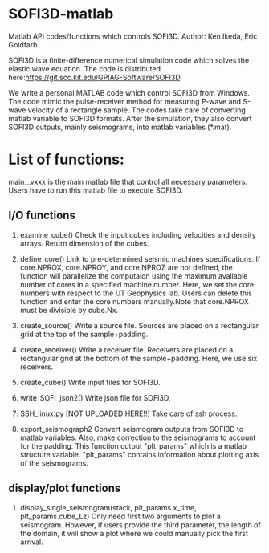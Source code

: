# SOFI3D-matlab
Matlab API codes/functions which controls SOFI3D. 
Author: Ken Ikeda, Eric Goldfarb

SOFI3D is a finite-difference numerical simulation code which solves the elastic wave equation. The code is distributed here:https://git.scc.kit.edu/GPIAG-Software/SOFI3D. 

We write a personal MATLAB code which control SOFI3D from Windows. The code mimic the pulse-receiver method for measuring P-wave and S-wave velocity of a rectangle sample. The codes take care of converting matlab variable to SOFI3D formats. After the simulation, they also convert SOFI3D outputs, mainly seismograms, into matlab variables (*.mat).   

# List of functions:

main__vxxx is the main matlab file that control all necessary parameters. Users have to run this matlab file to execute SOFI3D.

## I/O functions
1. examine_cube()
Check the input cubes including velocities and density arrays. Return dimension of the cubes. 

2. define_core()
Link to pre-determined seismic machines specifications. If core.NPROX, core.NPROY, and core.NPROZ are not defined, the function will parallelize the computaion using the maximum available number of cores in a specified machine number. Here, we set the core numbers with respect to the UT Geophysics lab. Users can delete this function and enter the core numbers manually.Note that core.NPROX must be divisible by cube.Nx. 

3. create_source()
Write a source file. Sources are placed on a rectangular grid at the top of the sample+padding. 

4. create_receiver()
Write a receiver file. Receivers are placed on a rectangular grid at the bottom of the sample+padding. Here, we use six receivers. 

5. create_cube()
Write input files for SOFI3D. 

6. write_SOFI_json2()
Write json file for SOFI3D. 

7. SSH_linux.py [NOT UPLOADED HERE!!]
Take care of ssh process. 

8. export_seismograph2
Convert seismogram outputs from SOFI3D to matlab variables. Also, make correction to the seismograms to account for the padding. This function output "plt_params" which is a matlab structure variable. "plt_params" contains information about plotting axis of the seismograms.

## display/plot functions
1. display_single_seismogram(stack, plt_params.x_time, plt_params.cube_Lz)
Only need first two arguments to plot a seismogram. However, if users provide the third parameter, the length of the domain, it will show a plot where we could manually pick the first arrival.  

